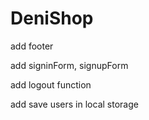# DeniShop

add footer

add signinForm, signupForm

add logout function

add save users in local storage
